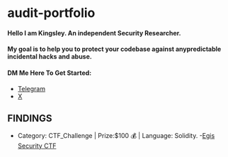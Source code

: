 # audit-portfolio

#### Hello I am Kingsley. An independent Security Researcher.



#### My goal is to help you to protect your codebase against anypredictable incidental hacks and abuse.


#### DM Me Here To Get Started:

- [Telegram](t.me/TZARblue)
- [X](x.com/KinsgleyCaesar1)



## FINDINGS

- Category: CTF_Challenge | Prize:$100 💰 | Language: Solidity.
-[Egis Security CTF](https://github.com/Egis-Security/CTF_Challenge/issues/29)

